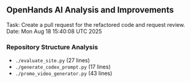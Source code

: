 ## OpenHands AI Analysis and Improvements
Task: Create a pull request for the refactored code and request review.
Date: Mon Aug 18 15:40:08 UTC 2025

### Repository Structure Analysis
- `./evaluate_site.py` (27 lines)
- `./generate_codex_prompt.py` (17 lines)
- `./promo_video_generator.py` (43 lines)
